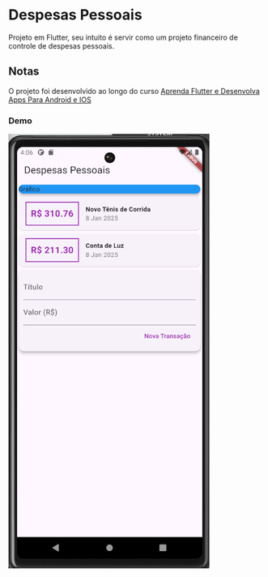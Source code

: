 # Despesas Pessoais

Projeto em Flutter, seu intuito é servir como um projeto financeiro de controle de despesas pessoais.

## Notas

O projeto foi desenvolvido ao longo do curso [Aprenda Flutter e Desenvolva Apps Para Android e IOS](https://www.udemy.com/share/102BJd/)

### Demo

![demo](./assets/images/demo.png)
